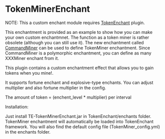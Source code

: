 # TokenMinerEnchant
NOTE: This a custom enchant module requires [TokenEnchant](https://polymart.org/resource/155) plugin.

This enchantment is provided as an example to show how you can make your own custom enchantmnet.  The function as a token miner is rather obsolete (although you can still use it).  The new enchantment called [CommandMiner](https://te.polymart.org/resource/1115) can be used to define TokenMiner enchantment.  Since CommandMiner is a polymorphic enchantment, you can define as many XXXMiner enchant from it.

This plugin contains a custom enchantment effect that allows you to gain tokens when you mine!.

It supports fortune enchant and explosive-type enchants.  You can adjust multiplier and also fortune multiplier in the config.

The amount of token = (enchent_level * multiplier) per interval

Installation:

Just install TE-TokenMinerEnchant.jar in TokenEnchant/enchants folder. TokenMiner enchantment will automatically be loaded into TokenEnchant framework.  You will also find the default config file (TokenMiner_config.yml) in the enchants folder.
